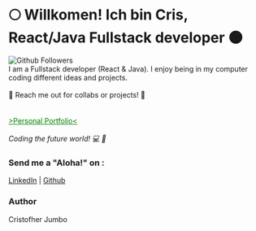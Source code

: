 <h1> 🌕 Willkomen! Ich bin Cris, React/Java Fullstack developer  🌑 </h1>
<div>
<img alt="Github Followers" src="https://img.shields.io/github/followers/crisjumbo?style=social"/>
&nbsp;
</div>
<div>
  I am a Fullstack developer (React & Java). I enjoy being in my computer coding different ideas and projects.
<br/>
<br/>
🏹 Reach me out for collabs or projects! 🏹
</div>
<br/>
<br/>
<div>
<a style="color:green" href="https://crisjumbo.me">>Personal Portfolio<</a>
</div>
<br/>
<i>Coding the future world! 💻 💚</i>

### Send me a "Aloha!" on :
[LinkedIn](https://www.linkedin.com/in/crisjumbo/) | 
[Github](https://www.github.com/crisjumbo)

### Author
Cristofher Jumbo
